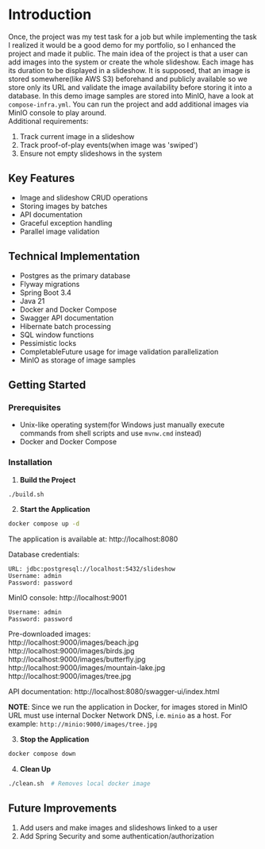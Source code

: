 # Introduction
Once, the project was my test task for a job but while implementing the task I realized it would be a good demo for my portfolio, 
so I enhanced the project and made it public. The main idea of the project is that a user can add images into the system 
or create the whole slideshow. Each image has its duration to be displayed in a slideshow. It is supposed, that an image is stored
somewhere(like AWS S3) beforehand and publicly available so we store only its URL and validate the image availability
before storing it into a database. In this demo image samples are stored into MinIO, have a look at `compose-infra.yml`.
You can run the project and add additional images via MinIO console to play around.<br>
Additional requirements:
1. Track current image in a slideshow
2. Track proof-of-play events(when image was 'swiped')
3. Ensure not empty slideshows in the system

## Key Features
- Image and slideshow CRUD operations
- Storing images by batches
- API documentation
- Graceful exception handling
- Parallel image validation

## Technical Implementation
- Postgres as the primary database
- Flyway migrations
- Spring Boot 3.4
- Java 21
- Docker and Docker Compose
- Swagger API documentation
- Hibernate batch processing
- SQL window functions
- Pessimistic locks
- CompletableFuture usage for image validation parallelization
- MinIO as storage of image samples

## Getting Started

### Prerequisites
- Unix-like operating system(for Windows just manually execute commands from shell scripts and use `mvnw.cmd` instead)
- Docker and Docker Compose

### Installation

1. **Build the Project**
```bash
./build.sh
```

2. **Start the Application**
```bash
docker compose up -d
```

The application is available at: http://localhost:8080

Database credentials:
```
URL: jdbc:postgresql://localhost:5432/slideshow
Username: admin
Password: password
```

MinIO console: http://localhost:9001
```
Username: admin
Password: password
```
Pre-downloaded images:<br>
http://localhost:9000/images/beach.jpg<br>
http://localhost:9000/images/birds.jpg<br>
http://localhost:9000/images/butterfly.jpg<br>
http://localhost:9000/images/mountain-lake.jpg<br>
http://localhost:9000/images/tree.jpg

API documentation: http://localhost:8080/swagger-ui/index.html<br>

**NOTE**: Since we run the application in Docker, for images stored in MinIO URL must use internal Docker Network DNS,
i.e. `minio` as a host. For example: `http://minio:9000/images/tree.jpg`

3. **Stop the Application**
```bash
docker compose down
```

4. **Clean Up**
```bash
./clean.sh  # Removes local docker image
```

## Future Improvements
1. Add users and make images and slideshows linked to a user
2. Add Spring Security and some authentication/authorization